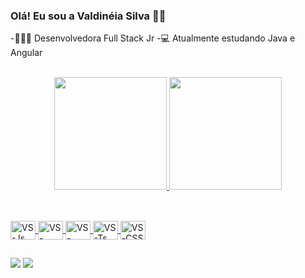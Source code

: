 ### Olá! Eu sou a Valdinéia Silva 👩🏽
-👩🏽‍💻 Desenvolvedora Full Stack Jr
-💻 Atualmente estudando Java e Angular

<div align="center">
  <a href="https://github.com/vsilva-code"><br><a href="https://www.linkedin.com/in/valdineiads/">
  <img height="180em" src="https://github-readme-stats.vercel.app/api?username=vsilva-code&show_icons=true&theme=dracula&include_all_commits=true&count_private=true"/>
  <img height="180em" src="https://github-readme-stats.vercel.app/api/top-langs/?username=vsilva-code&layout=compact&langs_count=7&theme=dracula"/>
</div>

##

<div style="display: inline_block"><br>
  <img align="center" alt="VS-Js" height="30" width="40" src="https://cdn.jsdelivr.net/gh/devicons/devicon/icons/javascript/javascript-original.svg">

  <img align="center" alt="VS-Java" height="30" width="40" src="https://cdn.jsdelivr.net/gh/devicons/devicon/icons/java/java-original-wordmark.svg" />

  <img align="center" alt="VS-Html" height="30" width="40" src="https://cdn.jsdelivr.net/gh/devicons/devicon/icons/html5/html5-original-wordmark.svg" />

  <img align="center" alt="VS-Ts" height="30" width="40" src="https://cdn.jsdelivr.net/gh/devicons/devicon/icons/typescript/typescript-original.svg" />

  <img align="center" alt="VS-CSS" height="30" width="40" src="https://cdn.jsdelivr.net/gh/devicons/devicon/icons/css3/css3-original-wordmark.svg" />  
 
  ##
 
<div> 
  
<div>
  <a href = "mailto:valzinha.vsilva@gmail.com"><img src="https://img.shields.io/badge/-Gmail-%23333?style=for-the-badge&logo=gmail&logoColor=white" target="_blank"></a>
  <a href="https://www.linkedin.com/in/valdineiads/" target="_blank"><img src="https://img.shields.io/badge/-LinkedIn-%230077B5?style=for-the-badge&logo=linkedin&logoColor=white" target="_blank"></a>
  
  ##
  </div>
